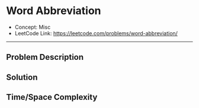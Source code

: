 # Word Abbreviation

- Concept: Misc
- LeetCode Link: https://leetcode.com/problems/word-abbreviation/

---

## Problem Description

## Solution

## Time/Space Complexity


